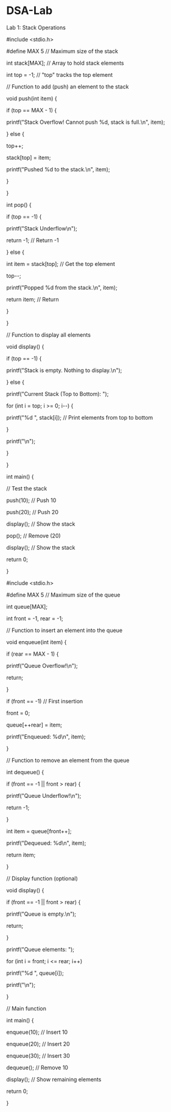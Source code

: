 # DSA-Lab

Lab 1: Stack Operations

#include <stdio.h>

#define MAX 5 // Maximum size of the stack

int stack[MAX]; // Array to hold stack elements

int top = -1; // "top" tracks the top element

// Function to add (push) an element to the stack

void push(int item) {

if (top == MAX - 1) {

printf("Stack Overflow! Cannot push %d, stack is full.\n", item);

} else {

top++;

stack[top] = item;

printf("Pushed %d to the stack.\n", item);

}

}

int pop() {

if (top == -1) {

printf("Stack Underflow\n");

return -1; // Return -1

} else {

int item = stack[top]; // Get the top element

top--;

printf("Popped %d from the stack.\n", item);

return item; // Return

}

}

// Function to display all elements

void display() {

if (top == -1) {

printf("Stack is empty. Nothing to display.\n");

} else {

printf("Current Stack (Top to Bottom): ");

for (int i = top; i >= 0; i--) {

printf("%d ", stack[i]); // Print elements from top to bottom

}

printf("\n");

}

}

int main() {

// Test the stack

push(10); // Push 10

push(20); // Push 20

display(); // Show the stack

pop(); // Remove (20)

display(); // Show the stack

return 0;

}


#include <stdio.h>

#define MAX 5 // Maximum size of the queue

int queue[MAX];

int front = -1, rear = -1;

// Function to insert an element into the queue

void enqueue(int item) {

if (rear == MAX - 1) {

printf("Queue Overflow!\n");

return;

}

if (front == -1) // First insertion

front = 0;

queue[++rear] = item;

printf("Enqueued: %d\n", item);

}

// Function to remove an element from the queue

int dequeue() {

if (front == -1 || front > rear) {

printf("Queue Underflow!\n");

return -1;

}

int item = queue[front++];

printf("Dequeued: %d\n", item);

return item;

}

// Display function (optional)

void display() {

if (front == -1 || front > rear) {

printf("Queue is empty.\n");

return;

}

printf("Queue elements: ");

for (int i = front; i <= rear; i++)

printf("%d ", queue[i]);

printf("\n");

}

// Main function

int main() {

enqueue(10); // Insert 10

enqueue(20); // Insert 20

enqueue(30); // Insert 30

dequeue(); // Remove 10

display(); // Show remaining elements

return 0;

}
